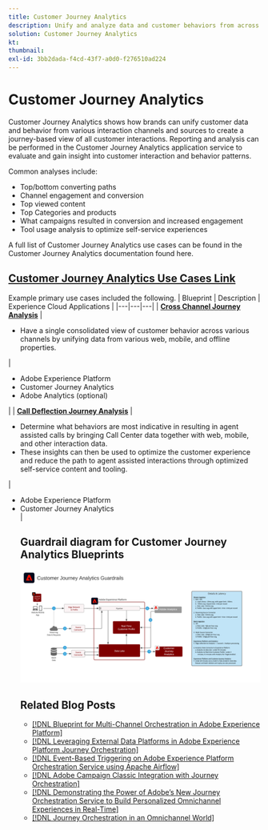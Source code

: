 ```yaml
---
title: Customer Journey Analytics
description: Unify and analyze data and customer behaviors from across the customer journey
solution: Customer Journey Analytics
kt: 
thumbnail:
exl-id: 3bb2dada-f4cd-43f7-a0d0-f276510ad224
---
```

# Customer Journey Analytics 

Customer Journey Analytics shows how brands can unify customer data and behavior from various interaction channels and sources to create a journey-based view of all customer interactions. Reporting and analysis can be performed in the Customer Journey Analytics application service to evaluate and gain insight into customer interaction and behavior patterns. 

Common analyses include:

* Top/bottom converting paths
* Channel engagement and conversion 
* Top viewed content
* Top Categories and products
* What campaigns resulted in conversion and increased engagement
* Tool usage analysis to optimize self-service experiences

A full list of Customer Journey Analytics use cases can be found in the Customer Journey Analytics documentation found here.

## [Customer Journey Analytics Use Cases Link](https://experienceleague.adobe.com/docs/analytics-platform/using/cja-usecases/cja-usecases.html?lang=en)

Example primary use cases included the following.
| Blueprint | Description |  Experience Cloud Applications |
|---|---|---|
| **[Cross Channel Journey Analysis](https://experienceleague.adobe.com/docs/analytics-platform/using/cja-usecases/cross-channel.html)**  | <ul><li>Have a single consolidated view of customer behavior across various channels by unifying data from various web, mobile, and offline properties.</li></ul> | <ul><li>Adobe Experience Platform</li><li>Customer Journey Analytics</li><li>Adobe Analytics (optional)</li></ul>| 
| **[Call Deflection Journey Analysis](https://experienceleague.adobe.com/docs/analytics-platform/using/cja-usecases/call-center.html)** | <ul><li>Determine what behaviors are most indicative in resulting in agent assisted calls by bringing Call Center data together with web, mobile, and other interaction data.</li><li>These insights can then be used to optimize the customer experience and reduce the path to agent assisted interactions through optimized self-service content and tooling.  </li></ul> | <ul><li>Adobe Experience Platform</li><li>Customer Journey Analytics</li> |

## Guardrail diagram for Customer Journey Analytics Blueprints

![Guardrail diagram](assets/cja_guardrails.png)

## Related Blog Posts

* [[!DNL Blueprint for Multi-Channel Orchestration in Adobe Experience Platform]](https://medium.com/adobetech/blueprint-for-multi-channel-orchestration-in-adobe-experience-platform-c68317e94184)
* [[!DNL Leveraging External Data Platforms in Adobe Experience Platform Journey Orchestration]](https://medium.com/adobetech/leveraging-external-data-platforms-in-adobe-experience-platform-journey-orchestration-54fc6134fe17)
* [[!DNL Event-Based Triggering on Adobe Experience Platform Orchestration Service using Apache Airflow]](https://medium.com/adobetech/event-based-triggering-on-adobe-experience-platform-orchestration-service-using-apache-airflow-8607b28251f1)
* [[!DNL Adobe Campaign Classic Integration with Journey Orchestration]](https://medium.com/adobetech/adobe-campaign-classic-integration-with-journey-orchestration-ae577653281)
* [[!DNL Demonstrating the Power of Adobe’s New Journey Orchestration Service to Build Personalized Omnichannel Experiences in Real-Time]](https://medium.com/adobetech/demonstrating-the-power-of-adobes-new-journey-orchestration-service-to-build-personalized-aa60d88cd34)
* [[!DNL Journey Orchestration in an Omnichannel World]](https://medium.com/adobetech/journey-orchestration-in-an-omnichannel-world-3a2d32d556d9)
